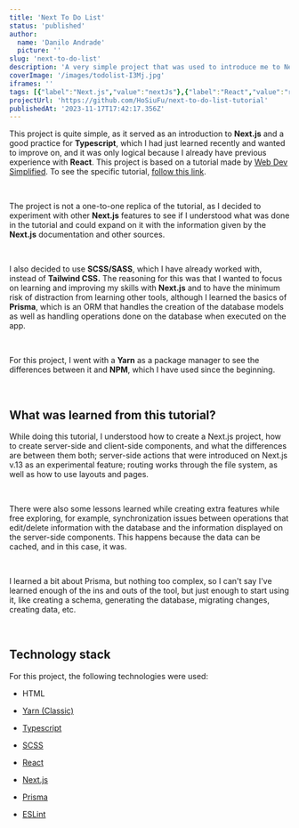```yaml
---
title: 'Next To Do List'
status: 'published'
author:
  name: 'Danilo Andrade'
  picture: ''
slug: 'next-to-do-list'
description: 'A very simple project that was used to introduce me to Next.js (specifically Next v13) on a more practical way.'
coverImage: '/images/todolist-I3Mj.jpg'
iframes: ''
tags: [{"label":"Next.js","value":"nextJs"},{"label":"React","value":"react"},{"label":"SCSS","value":"scss"},{"label":"Typescript","value":"typescript"},{"label":"HTML","value":"html"},{"label":"Prisma ORM","value":"prismaOrm"},{"label":"Web Development","value":"webDevelopment"},{"label":"Frontend Development","value":"frontendDevelopment"}]
projectUrl: 'https://github.com/HoSiuFu/next-to-do-list-tutorial'
publishedAt: '2023-11-17T17:42:17.356Z'
---
```


This project is quite simple, as it served as an introduction to **Next.js** and a good practice for **Typescript**, which I had just learned recently and wanted to improve on, and it was only logical because I already have previous experience with **React**. This project is based on a tutorial made by [Web Dev Simplified](https://www.youtube.com/@WebDevSimplified). To see the specific tutorial, [follow this link](https://www.youtube.com/watch?v=NgayZAuTgwM).

 &nbsp;

The project is not a one-to-one replica of the tutorial, as I decided to experiment with other **Next.js** features to see if I understood what was done in the tutorial and could expand on it with the information given by the **Next.js** documentation and other sources.

  &nbsp;

I also decided to use **SCSS/SASS**, which I have already worked with, instead of **Tailwind CSS.** The reasoning for this was that I wanted to focus on learning and improving my skills with **Next.js** and to have the minimum risk of distraction from learning other tools, although I learned the basics of **Prisma**, which is an ORM that handles the creation of the database models as well as handling operations done on the database when executed on the app.

  &nbsp;

For this project, I went with a **Yarn** as a package manager to see the differences between it and **NPM**, which I have used since the beginning.

  &nbsp;

## What was learned from this tutorial?

While doing this tutorial, I understood how to create a Next.js project, how to create server-side and client-side components, and what the differences are between them both; server-side actions that were introduced on Next.js v.13 as an experimental feature; routing works through the file system, as well as how to use layouts and pages.

 &nbsp; 

There were also some lessons learned while creating extra features while free exploring, for example, synchronization issues between operations that edit/delete information with the database and the information displayed on the server-side components. This happens because the data can be cached, and in this case, it was.

  &nbsp;

I learned a bit about Prisma, but nothing too complex, so I can't say I've learned enough of the ins and outs of the tool, but just enough to start using it, like creating a schema, generating the database, migrating changes, creating data, etc.

  &nbsp;

## Technology stack

For this project, the following technologies were used:

- HTML

- [Yarn (Classic)](https://classic.yarnpkg.com/lang/en/)

- [Typescript](https://www.typescriptlang.org/)

- [SCSS](https://sass-lang.com/)

- [React](https://react.dev/)

- [Next.js](https://nextjs.org/)

- [Prisma](https://www.prisma.io/)

- [ESLint](https://eslint.org/)